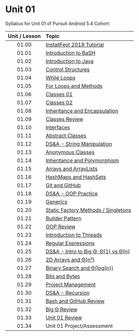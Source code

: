 # Unit 01

Syllabus for Unit 01 of Pursuit Android 5.4 Cohort:

|Unit / Lesson|Topic|
|:-:|:--|
|01.00|[InstallFest 2018 Tutorial](https://github.com/C4Q/AC-Android/blob/master/cohort_5.4/unit_01/01_00_Android_InstallFest_2018.md)|
|01.01|[Introduction to BaSH](https://github.com/C4Q/AC-Android/blob/master/cohort_5.4/unit_01/01_01_Intro_to_Bash.md)|
|01.02|[Introduction to Java](https://github.com/C4Q/AC-Android/blob/master/cohort_5.4/unit_01/01_02_Intro_to_Java.md)|
|01.03|[Control Structures](https://github.com/C4Q/AC-Android/blob/master/cohort_5.4/unit_01/01_03_Control_Structures_in_Java.md)|
|01.04|[While Loops](https://github.com/C4Q/AC-Android/blob/master/cohort_5.4/unit_01/01_04_While_Loops_in_Java.md)|
|01.05|[For Loops and Methods](https://github.com/C4Q/AC-Android/blob/master/cohort_5.4/unit_01/01_05_For_Loops_and_Methods.md)|
|01.06|[Classes 01](https://github.com/C4Q/AC-Android/blob/master/cohort_5.4/unit_01/01_06_Classes_01.md)|
|01.07|[Classes 02](https://github.com/C4Q/AC-Android/blob/master/cohort_5.4/unit_01/01_07_Classes_02.md)|
|01.08|[Inheritance and Encapsulation](https://github.com/C4Q/AC-Android/blob/master/cohort_5.4/unit_01/01_08_Inheritance_and_Encapsulation.md)|
|01.09|[Classes Review](https://github.com/C4Q/AC-Android/blob/master/cohort_5.4/unit_01/01_09_Classes_Review.md)|
|01.10|[Interfaces](https://github.com/C4Q/AC-Android/blob/master/cohort_5.4/unit_01/01_10_Interfaces.md)|
|01.11|[Abstract Classes](https://github.com/C4Q/AC-Android/blob/master/cohort_5.4/unit_01/01_11_Abstract_Classes.md)|
|01.12|[DS&A - String Manipulation](https://github.com/C4Q/AC-Android/blob/master/cohort_5.4/unit_01/01_12_DSA_String_Manipulation.md)|
|01.13|[Anonymous Classes](https://github.com/C4Q/AC-Android/blob/master/cohort_5.4/unit_01/01_13_Anonymous_Classes.md)|
|01.14|[Inheritance and Polymorphism](https://github.com/C4Q/AC-Android/blob/master/cohort_5.4/unit_01/01_14_Inheritance_and_Polymorphism.md)|
|01.15|[Arrays and ArrayLists](https://github.com/C4Q/AC-Android/blob/master/cohort_5.4/unit_01/01_15_Arrays_and_ArrayLists.md)|
|01.16|[HashMaps and HashSets](https://github.com/C4Q/AC-Android/blob/master/cohort_5.4/unit_01/01_16_HashMaps_and_HashSets.md)|
|01.17|[Git and GitHub](https://github.com/C4Q/AC-Android/blob/master/cohort_5.4/unit_01/01_17_Git_and_GitHub.md)|
|01.18|[DS&A - OOP Practice](https://github.com/C4Q/AC-Android/blob/master/cohort_5.4/unit_01/01_18_DSA_OOP_Practice.md)|
|01.19|[Generics](https://github.com/C4Q/AC-Android/blob/master/cohort_5.4/unit_01/01_19_Generics.md)|
|01.20|[Static Factory Methods / Singletons](https://github.com/C4Q/AC-Android/blob/master/cohort_5.4/unit_01/01_20_Static_Factory_Methods_Singletons.md)|
|01.21|[Builder Pattern](https://github.com/C4Q/AC-Android/blob/master/cohort_5.4/unit_01/01_21_Builder_Pattern.md)|
|01.22|[OOP Review](https://github.com/C4Q/AC-Android/blob/master/cohort_5.4/unit_01/01_22_OOP_Review.md)|
|01.23|[Introduction to Threads](https://github.com/C4Q/AC-Android/blob/master/cohort_5.4/unit_01/01_23_Introduction_to_Threads.md)|
|01.24|[Regular Expressions](https://github.com/C4Q/AC-Android/blob/master/cohort_5.4/unit_01/01_24_Regular_Expressions.md)|
|01.25|[DS&A - Intro to Big Θ: Θ(1) vs Θ(n)](https://github.com/C4Q/AC-Android/blob/master/cohort_5.4/unit_01/01_25_DSA_Intro_to_Big_O_Constant_and_Linear.md)|
|01.26|[2D Arrays and Θ(n²)](https://github.com/C4Q/AC-Android/blob/master/cohort_5.4/unit_01/01_26_2D_Arrays.md)|
|01.27|[Binary Search and Θ(log(n))](https://github.com/C4Q/AC-Android/blob/master/cohort_5.4/unit_01/01_27_Binary_Search.md)|
|01.28|[Bits and Bytes](/https://github.com/C4Q/AC-Android/blob/master/cohort_5.4/unit_01/01_28_Bits_and_Bytes.md)|
|01.29|[Project Management](https://github.com/C4Q/AC-Android/blob/master/cohort_5.4/unit_01/01_29_Project_Management.md)|
|01.30|[DS&A - Recursion](https://github.com/C4Q/AC-Android/blob/master/cohort_5.4/unit_01/01_30_DSA_Recursion.md)|
|01.31|[Bash and GitHub Review](https://github.com/C4Q/AC-Android/blob/master/cohort_5.4/unit_01/01_31_Bash_and_GitHub_Review.md)|
|01.32|[Big Θ Review](https://github.com/C4Q/AC-Android/blob/master/cohort_5.4/unit_01/01_32_Big_O_Review.md)|
|01.33|[Unit 01 Review](https://github.com/C4Q/AC-Android/blob/master/cohort_5.4/unit_01/01_33_Unit_01_Review.md)|
|01.34|Unit 01 Project/Assessment|
